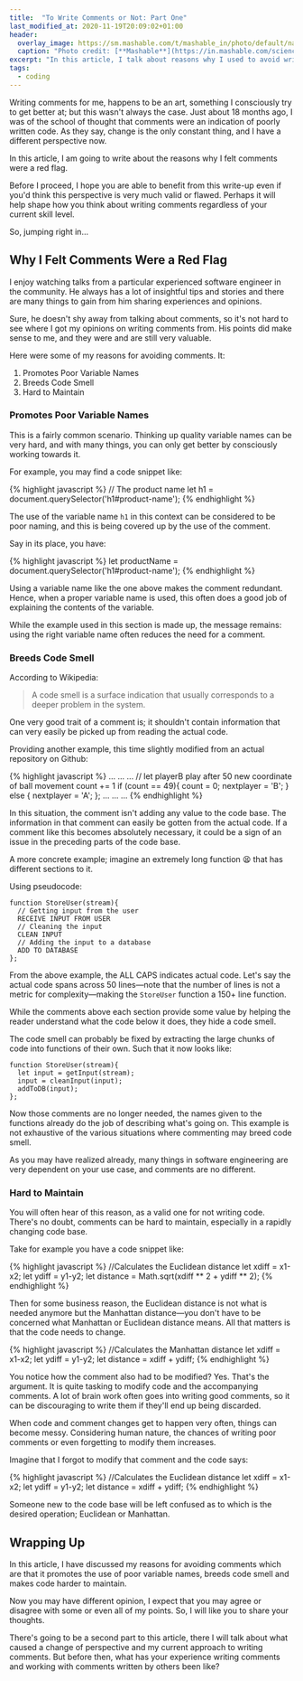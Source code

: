 ```yaml
---
title:  "To Write Comments or Not: Part One"
last_modified_at: 2020-11-19T20:09:02+01:00
header:
  overlay_image: https://sm.mashable.com/t/mashable_in/photo/default/nasa-galaxy_9pu4.1920.jpg
  caption: "Photo credit: [**Mashable**](https://in.mashable.com/science/3303/nasa-shares-the-most-detailed-image-of-outer-space-ever-and-were-awestruck)"
excerpt: "In this article, I talk about reasons why I used to avoid writing comments in code."
tags:
  - coding
---
```



Writing comments for me, happens to be an art, something I consciously try to get better at; but this wasn't always the case. Just about 18 months ago, I was of the school of thought that comments were an indication of poorly written code. As they say, change is the only constant thing, and I have a different perspective now.

In this article, I am going to write about the reasons why I felt comments were a red flag.

Before I proceed, I hope you are able to benefit from this write-up even if you'd think this perspective is very much valid or flawed. Perhaps it will help shape how you think about writing comments regardless of your current skill level.

So, jumping right in...

## Why I Felt Comments Were a Red Flag

I enjoy watching talks from a particular experienced software engineer in the community. He always has a lot of insightful tips and stories and there are many things to gain from him sharing experiences and opinions.

Sure, he doesn't shy away from talking about comments, so it's not hard to see where I got my opinions on writing comments from. His points did make sense to me, and they were and are still very valuable.

Here were some of my reasons for avoiding comments. It:
 1. Promotes Poor Variable Names
 2. Breeds Code Smell
 3. Hard to Maintain

### Promotes Poor Variable Names
This is a fairly common scenario. Thinking up quality variable names can be very hard, and with many things, you can only get better by consciously working towards it.

For example, you may find a code snippet like:

{% highlight javascript %}
// The product name
let h1 = document.querySelector('h1#product-name');
{% endhighlight %}

The use of the variable name `h1` in this context can be considered to be poor naming, and this is being covered up by the use of the comment.

Say in its place, you have:

{% highlight javascript %}
let productName = document.querySelector('h1#product-name');
{% endhighlight %}


Using a variable name like the one above makes the comment redundant. Hence, when a proper variable name is used, this often does a good job of explaining the contents of the variable.

While the example used in this section is made up, the message remains: using the right variable name often reduces the need for a comment.

### Breeds Code Smell

According to Wikipedia: 
> A code smell is a surface indication that usually corresponds to a deeper problem in the system.

One very good trait of a comment is; it shouldn't contain information that can very easily be picked up from reading the actual code.

Providing another example, this time slightly modified from an actual repository on Github:

{% highlight javascript %}
...
...
...
// let playerB play after 50 new coordinate of ball movement
count += 1
if (count == 49){
   count = 0;
   nextplayer = 'B';
} 
else 
{
   nextplayer = 'A';
};
...
...
...
{% endhighlight %}

In this situation, the comment isn't adding any value to the code base. The information in that comment can easily be gotten from the actual code. If a comment like this becomes absolutely necessary, it could be a sign of an issue in the preceding parts of the code base.

A more concrete example; imagine an extremely long function 😫 that has different sections to it. 

Using pseudocode:

```
function StoreUser(stream){
  // Getting input from the user
  RECEIVE INPUT FROM USER
  // Cleaning the input
  CLEAN INPUT
  // Adding the input to a database
  ADD TO DATABASE
};
```
From the above example, the ALL CAPS indicates actual code. Let's say the actual code spans across 50 lines—note that the number of lines is not a metric for complexity—making the `StoreUser` function a 150+ line function.

While the comments above each section provide some value by helping the reader understand what the code below it does, they hide a code smell. 

The code smell can probably be fixed by extracting the large chunks of code into functions of their own. Such that it now looks like:

```
function StoreUser(stream){
  let input = getInput(stream);
  input = cleanInput(input);
  addToDB(input);
};
```

Now those comments are no longer needed, the names given to the functions already do the job of describing what's going on. This example is not exhaustive of the various situations where commenting may breed code smell. 

As you may have realized already, many things in software engineering are very dependent on your use case, and comments are no different.

### Hard to Maintain
You will often hear of this reason, as a valid one for not writing code. There's no doubt, comments can be hard to maintain, especially in a rapidly changing code base.

Take for example you have a code snippet like:

{% highlight javascript %}
//Calculates the Euclidean distance
let xdiff = x1-x2;
let ydiff = y1-y2;
let distance = Math.sqrt(xdiff ** 2 + ydiff ** 2);
{% endhighlight %}

Then for some business reason, the Euclidean distance is not what is needed anymore but the Manhattan distance—you don't have to be concerned what Manhattan or Euclidean distance means. All that matters is that the code needs to change.


{% highlight javascript %}
//Calculates the Manhattan distance
let xdiff = x1-x2;
let ydiff = y1-y2;
let distance = xdiff + ydiff;
{% endhighlight %}

You notice how the comment also had to be modified? Yes. That's the argument. It is quite tasking to modify code and the accompanying comments. A lot of brain work often goes into writing good comments, so it can be discouraging to write them if they'll end up being discarded.

When code and comment changes get to happen very often, things can become messy. Considering human nature, the chances of writing poor comments or even forgetting to modify them increases.

Imagine that I forgot to modify that comment and the code says:

{% highlight javascript %}
//Calculates the Euclidean distance
let xdiff = x1-x2;
let ydiff = y1-y2;
let distance = xdiff + ydiff;
{% endhighlight %}

Someone new to the code base will be left confused as to which is the desired operation; Euclidean or Manhattan.

## Wrapping Up
In this article, I have discussed my reasons for avoiding comments which are that it promotes the use of poor variable names, breeds code smell and makes code harder to maintain.

Now you may have different opinion, I expect that you may agree or disagree with some or even all of my points. So, I will like you to share your thoughts.

There's going to be a second part to this article, there I will talk about what caused a change of perspective and my current approach to writing comments. But before then, what has your experience writing comments and working with comments written by others been like?
